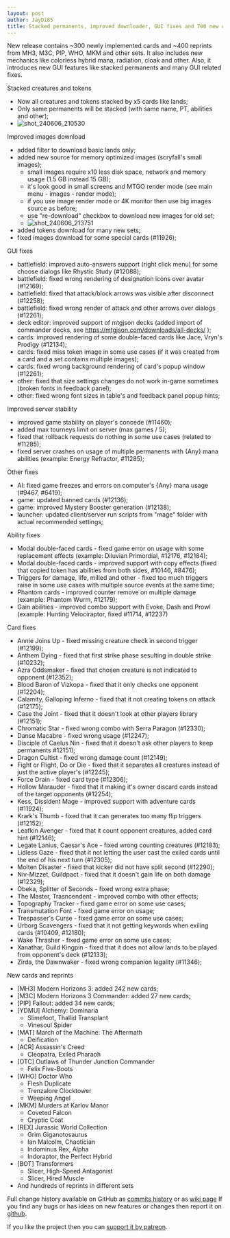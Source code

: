 ```yaml
---
layout: post
author: JayDi85
title: Stacked permanents, improved downloader, GUI fixes and 700 new cards
---
```

New release contains ~300 newly implemented cards and ~400 reprints from MH3, M3C, PIP, WHO, MKM and other sets. It also includes new mechanics like colorless hybrid mana, radiation, cloak and other.
Also, it introduces new GUI features like stacked permanents and many GUI related fixes.

Stacked creatures and tokens
* Now all creatures and tokens stacked by x5 cards like lands;
* Only same permanents will be stacked (with same name, PT, abilities and other);
* ![shot_240606_210530](https://github.com/magefree/mage/assets/8344157/de0d5045-bf78-41e7-96c5-ecc78d74e9f3)

Improved images download
* added filter to download basic lands only;
* added new source for memory optimized images (scryfall's small images);
  * small images require x10 less disk space, network and memory usage (1.5 GB instead 15 GB);
  * it's look good in small screens and MTGO render mode (see main menu - images - render mode);
  * if you use image render mode or 4K monitor then use big images source as before;
  * use "re-download" checkbox to download new images for old set;
  * ![shot_240606_213751](https://github.com/magefree/mage/assets/8344157/816847b8-b020-435e-870f-be8f9f0ad548)
* added tokens download for many new sets;
* fixed images download for some special cards (#11926);

GUI fixes
* battlefield: improved auto-answers support (right click menu) for some choose dialogs like Rhystic Study (#12088);
* battlefield: fixed wrong rendering of designation icons over avatar (#12169);
* battlefield: fixed that attack/block arrows was visible after disconnect (#12258);
* battlefield: fixed wrong render of attack and other arrows over dialogs (#12261);
* deck editor: improved support of mtgjson decks (added import of commander decks, see https://mtgjson.com/downloads/all-decks/ );
* cards: improved rendering of some double-faced cards like Jace, Vryn's Prodigy (#12134);
* cards: fixed miss token image in some use cases (if it was created from a card and a set contains multiple images);
* cards: fixed wrong background rendering of card's popup window (#12261);
* other: fixed that size settings changes do not work in-game sometimes (broken fonts in feedback panel);
* other: fixed wrong font sizes in table's and feedback panel popup hints;

Improved server stability
* improved game stability on player's concede (#11460);
* added max tourneys limit on server (max games / 5);
* fixed that rollback requests do nothing in some use cases (related to #11285);
* fixed server crashes on usage of multiple permanents with {Any} mana abilities (example: Energy Refractor, #11285);

Other fixes
* AI: fixed game freezes and errors on computer's {Any} mana usage (#9467, #6419);
* game: updated banned cards (#12136);
* game: improved Mystery Booster generation (#12138);
* launcher: updated client/server run scripts from "mage" folder with actual recommended settings;

Ability fixes
* Modal double-faced cards - fixed game error on usage with some replacement effects (example: Diluvian Primordial, #12176, #12184);
* Modal double-faced cards - improved support with copy effects (fixed that copied token has abilities from both sides, #10146, #8476);
* Triggers for damage, life, milled and other - fixed too much triggers raise in some use cases with multiple source events at the same time;
* Phantom cards - improved counter remove on multiple damage (example: Phantom Wurm, #12179);
* Gain abilities - improved combo support with Evoke, Dash and Prowl (example: Hunting Velociraptor, fixed #11714, #12237)

Card fixes
* Annie Joins Up - fixed missing creature check in second trigger (#12199);
* Anthem Dying - fixed that first strike phase sesulting in double strike (#10232);
* Azra Oddsmaker - fixed that chosen creature is not indicated to opponent (#12352);
* Blood Baron of Vizkopa - fixed that it only checks one opponent (#12204);
* Calamity, Galloping Inferno - fixed that it not creating tokens on attack (#12175);
* Case the Joint - fixed that it doesn't look at other players library (#12151);
* Chromatic Star - fixed wrong combo with Serra Paragon (#12330);
* Danse Macabre - fixed wrong usage (#12247);
* Disciple of Caelus Nin - fixed that it doesn't ask other players to keep permanents #12151);
* Dragon Cultist - fixed wrong damage count (#12149);
* Fight or Flight, Do or Die - fixed that it separates all creatures instead of just the active player's (#12245);
* Force Drain - fixed card type (#12306);
* Hollow Marauder - fixed that it making it's owner discard cards instead of the target opponents (#12254);
* Kess, Dissident Mage - improved support with adventure cards (#11924);
* Krark's Thumb - fixed that it can generates too many flip triggers (#12152);
* Leafkin Avenger - fixed that it count opponent creatures, added card hint (#12146);
* Legate Lanius, Caesar's Ace - fixed wrong counting creatures (#12183);
* Lidless Gaze - fixed that it not letting the user cast the exiled cards until the end of his next turn (#12305);
* Molten Disaster - fixed that kicker did not have split second (#12290);
* Niv-Mizzet, Guildpact - fixed that it doesn't gain life on both damage (#12329);
* Obeka, Splitter of Seconds - fixed wrong extra phase;
* The Master, Trasncendent - improved combo with other effects;
* Topography Tracker - fixed game error on some use cases;
* Transmutation Font - fixed game error on usage;
* Trespasser's Curse - fixed game error on some use cases;
* Urborg Scavengers - fixed that it not getting keywords when exiling cards (#10409, #12180);
* Wake Thrasher - fixed game error on some use cases;
* Xanathar, Guild Kingpin - fixed that it does not allow lands to be played from opponent's deck (#12133);
* Zirda, the Dawnwaker - fixed wrong companion legality (#11346);

New cards and reprints
* [MH3] Modern Horizons 3: added 242 new cards;
* [M3C] Modern Horizons 3 Commander: added 27 new cards;
* [PIP] Fallout: added 34 new cards;
* [YDMU] Alchemy: Dominaria
  * Slimefoot, Thallid Transplant
  * Vinesoul Spider
* [MAT] March of the Machine: The Aftermath
  * Deification
* [ACR] Assassin's Creed
  * Cleopatra, Exiled Pharaoh
* [OTC] Outlaws of Thunder Junction Commander
  * Felix Five-Boots
* [WHO] Doctor Who
  * Flesh Duplicate
  * Trenzalore Clocktower
  * Weeping Angel
* [MKM] Murders at Karlov Manor
  * Coveted Falcon
  * Cryptic Coat
* [REX] Jurassic World Collection
  * Grim Giganotosaurus
  * Ian Malcolm, Chaotician
  * Indominus Rex, Alpha
  * Indoraptor, the Perfect Hybrid
* [BOT] Transformers
  * Slicer, High-Speed Antagonist
  * Slicer, Hired Muscle
* And hundreds of reprints in different sets

Full change history available on GitHub as [commits history](https://github.com/magefree/mage/commits/)
or as [wiki page](https://github.com/magefree/mage/wiki/Release-changes)
If you find any bugs or has ideas on new features or changes then report it on [github](https://github.com/magefree/mage/issues).

If you like the project then you can [support it by patreon](http://xmage.today/#donate).